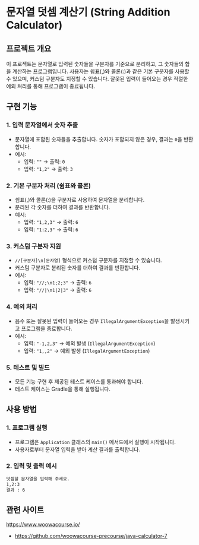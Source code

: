 # 문자열 덧셈 계산기 (String Addition Calculator)

## 프로젝트 개요

이 프로젝트는 문자열로 입력된 숫자들을 구분자를 기준으로 분리하고, 그 숫자들의 합을 계산하는 프로그램입니다. 사용자는 쉼표(,)와 콜론(:)과 같은 기본 구분자를 사용할 수 있으며, 커스텀 구분자도 지정할 수 있습니다. 잘못된 입력이 들어오는 경우 적절한 예외 처리를 통해 프로그램이 종료됩니다.

## 구현 기능

### 1. 입력 문자열에서 숫자 추출

- 문자열에 포함된 숫자들을 추출합니다. 숫자가 포함되지 않은 경우, 결과는 `0`을 반환합니다.
- 예시:
  - 입력: `""` → 출력: `0`
  - 입력: `"1,2"` → 출력: `3`

### 2. 기본 구분자 처리 (쉼표와 콜론)

- 쉼표(,)와 콜론(:)을 구분자로 사용하여 문자열을 분리합니다.
- 분리된 각 숫자를 더하여 결과를 반환합니다.
- 예시:
  - 입력: `"1,2,3"` → 출력: `6`
  - 입력: `"1:2,3"` → 출력: `6`

### 3. 커스텀 구분자 지원

- `//[구분자]\n[문자열]` 형식으로 커스텀 구분자를 지정할 수 있습니다.
- 커스텀 구분자로 분리된 숫자를 더하여 결과를 반환합니다.
- 예시:
  - 입력: `"//;\n1;2;3"` → 출력: `6`
  - 입력: `"//|\n1|2|3"` → 출력: `6`

### 4. 예외 처리

- 음수 또는 잘못된 입력이 들어오는 경우 `IllegalArgumentException`을 발생시키고 프로그램을 종료합니다.
- 예시:
  - 입력: `"-1,2,3"` → 예외 발생 (`IllegalArgumentException`)
  - 입력: `"1,,2"` → 예외 발생 (`IllegalArgumentException`)

### 5. 테스트 및 빌드

- 모든 기능 구현 후 제공된 테스트 케이스를 통과해야 합니다.
- 테스트 케이스는 Gradle을 통해 실행됩니다.

## 사용 방법

### 1. 프로그램 실행

- 프로그램은 `Application` 클래스의 `main()` 메서드에서 실행이 시작됩니다.
- 사용자로부터 문자열 입력을 받아 계산 결과를 출력합니다.

### 2. 입력 및 출력 예시

```bash
덧셈할 문자열을 입력해 주세요.
1,2:3
결과 : 6
```



## **관련 사이트**
https://www.woowacourse.io/
- https://github.com/woowacourse-precourse/java-calculator-7
